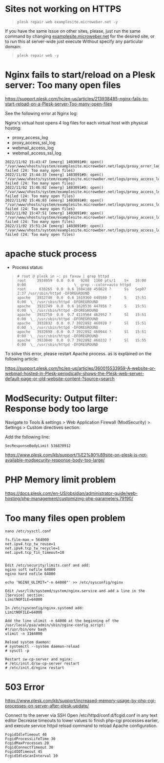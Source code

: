 





# Sites not working on HTTPS

> ```
> plesk repair web examplesite.microweber.net -y
> ```

If you have the same issue on other sites, please, just run the same command by changing [examplesite.microweber.net](http://examplesite.microweber.net/) for the desired site, or to run this at server-wide just execute Without specify any particular domain:

> ```
> plesk repair web -y
> ```





# Nginx fails to start/reload on a Plesk server: Too many open files

https://support.plesk.com/hc/en-us/articles/213938485-nginx-fails-to-start-reload-on-a-Plesk-server-Too-many-open-files

See the following error at Nginx log:

Nginx's virtual host opens 4 log files for each virtual host with physical hosting:

- proxy_access_log
- proxy_access_ssl_log
- webmail_access_log
- webmail_access_ssl_log



```
2022/11/02 15:43:47 [emerg] 1483091#0: open() "/var/www/vhosts/system/examplesite.microweber.net/logs/proxy_error_log" failed (24: Too many open files)
2022/11/02 15:44:33 [emerg] 1483091#0: open() "/var/www/vhosts/system/examplesite.microweber.net/logs/proxy_access_log" failed (24: Too many open files)
2022/11/02 15:46:02 [emerg] 1483091#0: open() "/var/www/vhosts/system/examplesite.microweber.net/logs/proxy_access_log" failed (24: Too many open files)
2022/11/02 15:46:03 [emerg] 1483091#0: open() "/var/www/vhosts/system/examplesite.microweber.net/logs/proxy_access_log" failed (24: Too many open files)
2022/11/02 15:47:51 [emerg] 1483091#0: open() "/var/www/vhosts/system/examplesite.microweber.net/logs/proxy_access_log" failed (24: Too many open files)
2022/11/02 15:51:24 [emerg] 1483091#0: open() "/var/www/vhosts/system/examplesite.microweber.net/logs/proxy_access_log" failed (24: Too many open files)
```



# 	apache stuck process



- Process status:

> ```
> # root @ plesk in ~: ps faxuw | grep httpd
> root     3934959  0.0  0.0   9208  1160 pts/1    S+   16:00   0:00                      \_ grep --color=auto httpd
> root      630265  0.0  0.6 1604188 458628 ?      Ss   Sep07   2:37 /usr/sbin/httpd -DFOREGROUND
> apache   3932748  0.0  0.6 1619360 448580 ?      S    15:51   0:00  \_ /usr/sbin/httpd -DFOREGROUND
> apache   3932749  0.0  0.6 1620536 447956 ?      S    15:51   0:00  \_ /usr/sbin/httpd -DFOREGROUND
> apache   3932750  0.0  0.7 4119564 462952 ?      Sl   15:51   0:00  \_ /usr/sbin/httpd -DFOREGROUND
> apache   3932832  0.0  0.7 3922892 460920 ?      Sl   15:51   0:00  \_ /usr/sbin/httpd -DFOREGROUND
> apache   3932898  0.0  0.7 3922892 460944 ?      Sl   15:51   0:00  \_ /usr/sbin/httpd -DFOREGROUND
> apache   3933040  0.0  0.7 3922892 460232 ?      Sl   15:55   0:00  \_ /usr/sbin/httpd -DFOREGROUND
> ```

To solve this error, please restart Apache process. as is explained on the following article:

https://support.plesk.com/hc/en-us/articles/360015533959-A-website-or-webmail-hosted-in-Plesk-periodically-shows-the-Plesk-web-server-default-page-or-old-website-content-?source=search


# ModSecurity: Output filter: Response body too large

Navigate to Tools & settings > Web Application Firewall (ModSecurity) > Settings > Custom directives section:

Add the following line:

`SecResponseBodyLimit 536870912`

https://www.plesk.com/kb/support/%E2%80%89site-on-plesk-is-not-available-modsecurity-response-body-too-large/



# PHP Memory limit problem

https://docs.plesk.com/en-US/obsidian/administrator-guide/web-hosting/php-management/customizing-php-parameters.79190/



# Too many files open problem
```
nano /etc/sysctl.conf

fs.file-max = 564000
net.ipv4.tcp_tw_reuse=1
net.ipv4.tcp_tw_recycle=1
net.ipv4.tcp_fin_timeout=10


Edit /etc/security/limits.conf and add:
nginx soft nofile 64000
nginx hard nofile 64000

echo 'NGINX_ULIMIT="-n 64000"' >> /etc/sysconfig/nginx

Edit /usr/lib/systemd/system/nginx.service and add a line in the [Service] section:
LimitNOFILE=64000

In /etc/sysconfig/nginx.systemd add:
LimitNOFILE=64000

Add the line ulimit -n 64000 at the beginning of the /usr/local/psa/admin/sbin/nginx-config script:
#!/usr/bin/env bash
ulimit -n 3164000

Reload system daemon:
# systemctl --system daemon-reload
# sysctl -p

Restart sw-cp-server and nginx:
# /etc/init.d/sw-cp-server restart
# /etc/init.d/nginx restart
```



# 503 Error

https://www.plesk.com/kb/support/increased-memory-usage-by-php-cgi-processes-on-server-after-plesk-update/

Connect to the server via SSH
Open /etc/httpd/conf.d/fcgid.conf in any text editor
Decrease timeouts to lower values to finish
php-cgi
processes earlier, and execute
service httpd reload
command to reload Apache configuration. 

```
FcgidIdleTimeout 40
FcgidProcessLifeTime 30
FcgidMaxProcesses 20
FcgidConnectTimeout 30
FcgidIOTimeout 45
FcgidIdleScanInterval 10
```